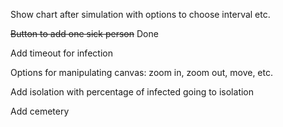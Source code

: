 Show chart after simulation with options to choose interval etc.

~~Button to add one sick person~~ Done

Add timeout for infection

Options for manipulating canvas: zoom in, zoom out, move, etc.

Add isolation with percentage of infected going to isolation

Add cemetery